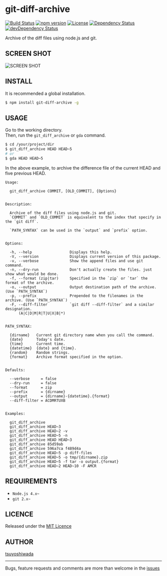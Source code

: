 git-diff-archive
================

[![Build Status](http://img.shields.io/travis/tsuyoshiwada/git-diff-archive.svg?style=flat-square)](https://travis-ci.org/tsuyoshiwada/git-diff-archive)
[![npm version](https://img.shields.io/npm/v/git-diff-archive.svg?style=flat-square)](http://badge.fury.io/js/git-diff-archive)
[![License](https://img.shields.io/badge/license-MIT-blue.svg?style=flat-square)](https://raw.githubusercontent.com/tsuyoshiwada/git-diff-archive/master/LICENSE)
[![Dependency Status](https://img.shields.io/david/tsuyoshiwada/git-diff-archive.svg?style=flat-square)](https://david-dm.org/tsuyoshiwada/git-diff-archive)
[![devDependency Status](https://img.shields.io/david/dev/tsuyoshiwada/git-diff-archive.svg?style=flat-square)](https://david-dm.org/tsuyoshiwada/git-diff-archive#info=devDependencies)

Archive of the diff files using node.js and git.



## SCREEN SHOT

![SCREEN SHOT](https://raw.githubusercontent.com/tsuyoshiwada/git-diff-archive/images/screenshot.png)



## INSTALL

It is recommended a global installation.

```bash
$ npm install git-diff-archive -g
```



## USAGE

Go to the working directory.  
Then, run the `git_diff_archive` or `gda` command.

```bash
$ cd /your/project/dir
$ git_diff_archive HEAD HEAD~5
# or
$ gda HEAD HEAD~5
```

In the above example, to archive the difference file of the current HEAD and five previous HEAD.


```
Usage:

  git_diff_archive COMMIT, [OLD_COMMIT], {Options}


Description:

  Archive of the diff files using node.js and git.
  `COMMIT` and `OLD_COMMIT` is equivalent to the index that specify in the `git diff`.

  `PATH_SYNTAX` can be used in the `output` and `prefix` option.


Options:

  -h, --help                 Displays this help.
  -V, --version              Displays current version of this package.
  -v, --verbose              Show the append files and use git command.
  -n, --dry-run              Don't actually create the files. just show what would be done.
  -f, --format (zip|tar)     Specified in the `zip` or `tar` the format of the archive.
  -o, --output               Output destination path of the archive. (Use `PATH_SYNTAX`)
  -p, --prefix               Prepended to the filenames in the archive. (Use `PATH_SYNTAX`)
  -F, --diff-filter          `git diff --diff-filter` and a similar designation.
      (A|C|D|M|R|T|U|X|B|*)


PATH_SYNTAX:

  {dirname}   Current git directory name when you call the command.
  {date}      Today's date.
  {time}      Current time.
  {datetime}  {date} and {time}.
  {random}    Random strings.
  {format}    Archive format specified in the option.


Defaults:

  --verbose     = false
  --dry-run     = false
  --format      = zip
  --prefix      = {dirname}
  --output      = {dirname}-{datetime}.{format}
  --diff-filter = ACDMRTUXB


Examples:

  git_diff_archive
  git_diff_archive HEAD~3
  git_diff_archive HEAD~2 -v
  git_diff_archive HEAD~5 -n
  git_diff_archive HEAD HEAD~3
  git_diff_archive 85d59ab
  git_diff_archive 596a7ca f489d4a
  git_diff_archive HEAD~5 -p diff-files
  git_diff_archive HEAD~5 -o tmp/{dirname}.zip
  git_diff_archive HEAD~5 -f tar -o output.{format}
  git_diff_archive HEAD~2 HEAD~10 -F AMCR
```


## REQUIREMENTS

* `Node.js 4.x~`
* `git 2.x~`



## LICENCE

Released under the [MIT Licence](https://raw.githubusercontent.com/tsuyoshiwada/git-diff-archive/master/LICENSE)



## AUTHOR

[tsuyoshiwada](https://github.com/tsuyoshiwada)



----------



Bugs, feature requests and comments are more than welcome in the [issues](https://github.com/tsuyoshiwada/git-diff-archive/issues)
